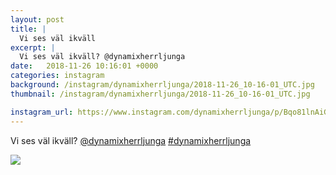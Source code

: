 ```yaml
---
layout: post
title: |
  Vi ses väl ikväll
excerpt: |
  Vi ses väl ikväll? @dynamixherrljunga 
date:   2018-11-26 10:16:01 +0000
categories: instagram
background: /instagram/dynamixherrljunga/2018-11-26_10-16-01_UTC.jpg
thumbnail: /instagram/dynamixherrljunga/2018-11-26_10-16-01_UTC.jpg

instagram_url: https://www.instagram.com/dynamixherrljunga/p/Bqo81lnAiGx
---
```

Vi ses väl ikväll? [@dynamixherrljunga](https://www.instagram.com/dynamixherrljunga/) [#dynamixherrljunga](https://www.instagram.com/explore/tags/dynamixherrljunga/)



<img src='/www-dynamix-herrljunga/instagram/dynamixherrljunga/2018-11-26_10-16-01_UTC.jpg' class='img-fluid' />
